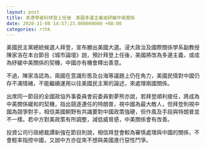 ```yaml
---
layout: post
title: 本港學者料拜登上任後　美國多邊主義或紓緩中美關係
date: 2020-11-08 14:57:23.000000000 +08:00
categories: rthk
---
```


美國民主黨總統候選人拜登，宣布勝出美國大選。浸大政治及國際關係學系副教授陳家洛在本台節目《城市論壇》說，預計拜登上任後，美國將改為多邊主義，或成為紓緩中美關係的契機，中國亦有機會釋出善意。

不過，陳家洛認為，兩國在意識形態及台海等議題上仍在角力，美國民情對中國仍存不滿情緒，不能繼續運用以往美國民主黨的論述，來處理兩國關係。

出席同一節目的全國政協外事委員會前委員劉夢熊亦說，若拜登順利接任，將成為中美關係緩和的契機，指出競逐連任的特朗普，視中國為最大敵人，但拜登則視中國為競爭對手，相信美國朝野有共識要對中國政策強硬，但作風及手段與特朗普並不一樣。若中方對美政策有所調整，減低威脅感，中美關係會有改善。

投資公司行政總裁譚新強在節目則說，相信拜登會較為審慎處理與中國的關係，不會輕率指控中國，又說中方亦從來不想與美國進行惡性鬥爭。
